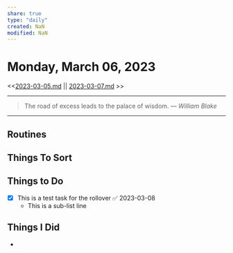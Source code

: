 ```yaml
---
share: true
type: "daily"
created: NaN 
modified: NaN
---
```

# Monday, March 06, 2023
<<[2023-03-05.md](./2023-03-05.md) || [2023-03-07.md](./2023-03-07.md) >>

---

> The road of excess leads to the palace of wisdom.
> — <cite>William Blake</cite>

---
 
## Routines



## Things To Sort


## Things to Do
- [x] This is a test task for the rollover ✅ 2023-03-08
	- This is a sub-list line

## Things I Did
- 
